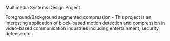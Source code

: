 Multimedia Systems Design Project

Foreground/Background segmented compression - 
This project is an interesting application of block-based motion detection and
compression in video-based communication industries including entertainment, security,
defense etc.

